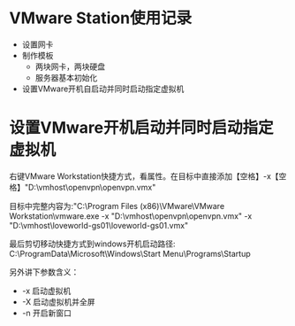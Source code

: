 # VMware Station使用记录
- 设置网卡
- 制作模板
  - 两块网卡，两块硬盘
  - 服务器基本初始化
- 设置VMware开机自启动并同时启动指定虚拟机


# 设置VMware开机启动并同时启动指定虚拟机
右键VMware Workstation快捷方式，看属性。在目标中直接添加【空格】-x【空格】"D:\vmhost\openvpn\openvpn.vmx"

目标中完整内容为:"C:\Program Files (x86)\VMware\VMware Workstation\vmware.exe -x "D:\vmhost\openvpn\openvpn.vmx" -x "D:\vmhost\loveworld-gs01\loveworld-gs01.vmx"

最后剪切移动快捷方式到windows开机启动路径: C:\ProgramData\Microsoft\Windows\Start Menu\Programs\Startup

另外讲下参数含义：
- -x 启动虚拟机
- -X 启动虚拟机并全屏
- -n 开启新窗口
